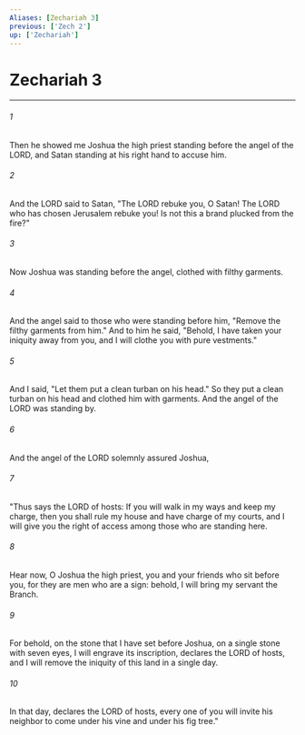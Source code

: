 ```yaml
---
Aliases: [Zechariah 3]
previous: ['Zech 2']
up: ['Zechariah']
---
```

# Zechariah 3

***

 

###### 1 
Then he showed me Joshua the high priest standing before the angel of the LORD, and Satan standing at his right hand to accuse him. 
 

###### 2 
And the LORD said to Satan, "The LORD rebuke you, O Satan! The LORD who has chosen Jerusalem rebuke you! Is not this a brand plucked from the fire?" 
 

###### 3 
Now Joshua was standing before the angel, clothed with filthy garments. 
 

###### 4 
And the angel said to those who were standing before him, "Remove the filthy garments from him." And to him he said, "Behold, I have taken your iniquity away from you, and I will clothe you with pure vestments." 
 

###### 5 
And I said, "Let them put a clean turban on his head." So they put a clean turban on his head and clothed him with garments. And the angel of the LORD was standing by.
 
 

###### 6 
And the angel of the LORD solemnly assured Joshua, 
 

###### 7 
"Thus says the LORD of hosts: If you will walk in my ways and keep my charge, then you shall rule my house and have charge of my courts, and I will give you the right of access among those who are standing here. 
 

###### 8 
Hear now, O Joshua the high priest, you and your friends who sit before you, for they are men who are a sign: behold, I will bring my servant the Branch. 
 

###### 9 
For behold, on the stone that I have set before Joshua, on a single stone with seven eyes, I will engrave its inscription, declares the LORD of hosts, and I will remove the iniquity of this land in a single day. 
 

###### 10 
In that day, declares the LORD of hosts, every one of you will invite his neighbor to come under his vine and under his fig tree."
 

